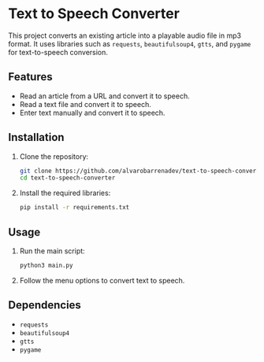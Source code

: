 # Text to Speech Converter

This project converts an existing article into a playable audio file in mp3 format. It uses libraries such as `requests`, `beautifulsoup4`, `gtts`, and `pygame` for text-to-speech conversion.

## Features

- Read an article from a URL and convert it to speech.
- Read a text file and convert it to speech.
- Enter text manually and convert it to speech.

## Installation

1. Clone the repository:
    ```sh
    git clone https://github.com/alvarobarrenadev/text-to-speech-converter.git
    cd text-to-speech-converter
    ```

2. Install the required libraries:
    ```sh
    pip install -r requirements.txt
    ```

## Usage

1. Run the main script:
    ```sh
    python3 main.py
    ```

2. Follow the menu options to convert text to speech.

## Dependencies

- `requests`
- `beautifulsoup4`
- `gtts`
- `pygame`